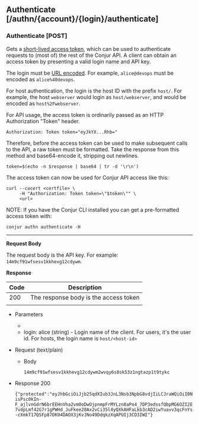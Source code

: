 ## Authenticate [/authn/{account}/{login}/authenticate]

### Authenticate [POST]

Gets a [short-lived access token](https://docs.conjur.org/Latest/en/Content/Get%20Started/cryptography.html?Highlight=cryptography#Authenticationtokens), which can be used to authenticate requests to (most of) the rest of the Conjur API. A client can obtain an access token by presenting a valid login name and API key.

The login must be [URL encoded][percent-encoding]. For example, `alice@devops`
must be encoded as `alice%40devops`.

For host authentication, the login is the host ID with the prefix `host/`. For example, the host `webserver` would login as `host/webserver`, and would be encoded as `host%2Fwebserver`.

[percent-encoding]: https://developer.mozilla.org/en-US/docs/Glossary/percent-encoding

For API usage, the access token is ordinarily passed as an HTTP Authorization "Token" header.

```
Authorization: Token token="eyJkYX...Rhb="
```

Therefore, before the access token can be used to make subsequent calls to the API, a raw token must be formatted.
Take the response from this method and base64-encode it, stripping out newlines. 

```
token=$(echo -n $response | base64 | tr -d '\r\n')
```

The access token can now be used for Conjur API access like this:

```
curl --cacert <certfile> \
     -H "Authorization: Token token=\"$token\"" \
     <url>
```

NOTE: If you have the Conjur CLI installed you can get a pre-formatted access token with:

```
conjur authn authenticate -H
```


---

**Request Body**

The request body is the API key. For example: `14m9cf91wfsesv1kkhevg12cdywm`. 

**Response**

| Code | Description                           |
|------|---------------------------------------|
|  200 | The response body is the access token |
|<!-- include(partials/http_401.md) -->|

+ Parameters
    + <!-- include(partials/account_param.md) -->
    + login: alice (string) - Login name of the client. For users, it's the user id. For hosts, the login name is `host/<host-id>`

+ Request (text/plain)
    + Body

        ```
        14m9cf91wfsesv1kkhevg12cdywm2wvqy6s8sk53z1ngtazp1t9tykc
        ```

+ Response 200

    ```
    {"protected":"eyJhbGciOiJjb25qdXIub3JnL3Nsb3NpbG8vdjIiLCJraWQiOiI0NGIwMjBmNjY0MDBmNzFhZDQ3Y2I0N2IzYTFiNmU5MSJ9","payload":"eyJzdWIiOiJhbGljZSIsImlhdCI6MTUwNTgzMDY1MX0=","signature":"iRLTwNomb_b6TS4e539IIC-isPsc0kIn-F_ajlvnGdrN6brEEHnVha2vm0oDwOjpnmpFrMYLzn8aPo4_7DP3edssfQbpMG6OZI2Ea9DRfkhQGtSQ2fQvhDos_f16EX_jWQkYlsY6T_RurAxf_7VC4hEhjZA8nLkXOohA1DheyoJiT2-7vdpLmf42G7r1gPWHd_JuFkee28Ax2vCi35l4yQXkAHFaLkb3cAD2iwYuavv3qcFnYsT5WhLQqndPoNzgNa4dMvWRkVNUoVmvL30oE6lAlWPO4rFbPpmLwJRJFudDF8IVV9cVRKnV3z79_3RfEsHJ6YTHVX4Cv--cXmkT17QSFp87DK94DAOX3jKvJNo49DdqkzXqAPUIj3CD3IWI"}
    ```
